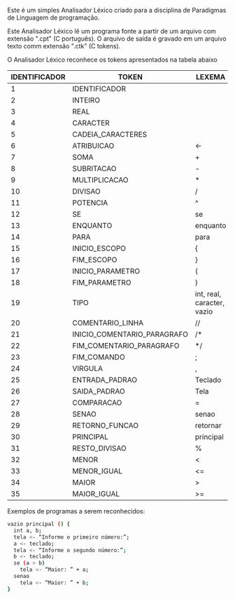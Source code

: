 Este é um simples Analisador Léxico criado para a disciplina de Paradigmas de Linguagem de programação.

Este Analisador Léxico lê um programa fonte a partir de um arquivo com extensão ".cpt" (C português).
O arquivo de saída é gravado em um arquivo texto comm extensão ".ctk" (C tokens).

O Analisador Léxico reconhece os tokens apresentados na tabela abaixo

IDENTIFICADOR | TOKEN | LEXEMA
--------------|-------|--------
1| IDENTIFICADOR|
2| INTEIRO|
3| REAL|
4| CARACTER|
5| CADEIA_CARACTERES|
6| ATRIBUICAO| <-
7| SOMA| +
8| SUBRITACAO| -
9| MULTIPLICACAO| *
10| DIVISAO| /
11| POTENCIA| ^
12| SE| se
13| ENQUANTO| enquanto
14| PARA| para
15| INICIO_ESCOPO| {
16| FIM_ESCOPO| }
17| INICIO_PARAMETRO| (
18| FIM_PARAMETRO| )
19| TIPO| int, real, caracter, vazio
20| COMENTARIO_LINHA| //
21| INICIO_COMENTARIO_PARAGRAFO| /*
22| FIM_COMENTARIO_PARAGRAFO| */
23| FIM_COMANDO| ;
24| VIRGULA| ,
25| ENTRADA_PADRAO| Teclado
26| SAIDA_PADRAO| Tela
27| COMPARACAO| =
28| SENAO| senao
29| RETORNO_FUNCAO| retornar
30| PRINCIPAL| principal
31| RESTO_DIVISAO| %
32| MENOR| <
33| MENOR_IGUAL| <=
34| MAIOR| >
35| MAIOR_IGUAL| >=


Exemplos de programas a serem reconhecidos:

```sh
vazio principal () {
  int a, b;
  tela <- “Informe o primeiro número:”;
  a <- teclado;
  tela <- “Informe o segundo número:”;
  b <- teclado;
  se (a > b)
    tela <- “Maior: ” + a;
  senao
    tela <- “Maior: ” + b;
}
```